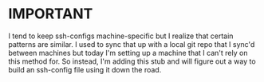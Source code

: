 # IMPORTANT
I tend to keep ssh-configs machine-specific but I realize that certain 
patterns are similar. I used to sync that up with a local git repo
that I sync'd between machines but today I'm setting up a machine that
I can't rely on this method for. So instead, I'm adding this stub and
will figure out a way to build an ssh-config file using it down the road. 
